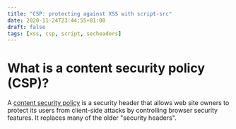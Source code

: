 ```yaml
---
title: "CSP: protecting against XSS with script-src"
date: 2020-11-24T23:44:55+01:00
draft: false
tags: [xss, csp, script, secheaders]
---
```

# What is a content security policy (CSP)?
A [content security policy](/csp) is a security header that allows web site owners 
to protect its users from client-side attacks by controlling browser security 
features. It replaces many of the older "security headers". 



